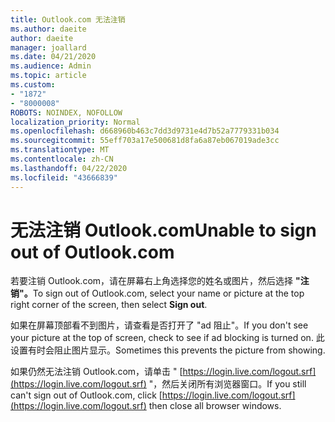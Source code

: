 ```yaml
---
title: Outlook.com 无法注销
ms.author: daeite
author: daeite
manager: joallard
ms.date: 04/21/2020
ms.audience: Admin
ms.topic: article
ms.custom:
- "1872"
- "8000008"
ROBOTS: NOINDEX, NOFOLLOW
localization_priority: Normal
ms.openlocfilehash: d668960b463c7dd3d9731e4d7b52a7779331b034
ms.sourcegitcommit: 55eff703a17e500681d8fa6a87eb067019ade3cc
ms.translationtype: MT
ms.contentlocale: zh-CN
ms.lasthandoff: 04/22/2020
ms.locfileid: "43666839"
---
```

# <a name="unable-to-sign-out-of-outlookcom"></a><span data-ttu-id="4fdcd-102">无法注销 Outlook.com</span><span class="sxs-lookup"><span data-stu-id="4fdcd-102">Unable to sign out of Outlook.com</span></span>

<span data-ttu-id="4fdcd-103">若要注销 Outlook.com，请在屏幕右上角选择您的姓名或图片，然后选择 **"注销"。**</span><span class="sxs-lookup"><span data-stu-id="4fdcd-103">To sign out of Outlook.com, select your name or picture at the top right corner of the screen, then select **Sign out**.</span></span>

<span data-ttu-id="4fdcd-104">如果在屏幕顶部看不到图片，请查看是否打开了 "ad 阻止"。</span><span class="sxs-lookup"><span data-stu-id="4fdcd-104">If you don't see your picture at the top of screen, check to see if ad blocking is turned on.</span></span> <span data-ttu-id="4fdcd-105">此设置有时会阻止图片显示。</span><span class="sxs-lookup"><span data-stu-id="4fdcd-105">Sometimes this prevents the picture from showing.</span></span>

<span data-ttu-id="4fdcd-106">如果仍然无法注销 Outlook.com，请单击 " [https://login.live.com/logout.srf](https://login.live.com/logout.srf) "，然后关闭所有浏览器窗口。</span><span class="sxs-lookup"><span data-stu-id="4fdcd-106">If you still can't sign out of Outlook.com, click [https://login.live.com/logout.srf](https://login.live.com/logout.srf) then close all browser windows.</span></span>